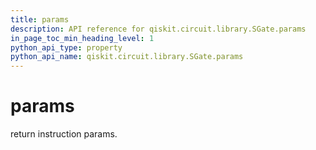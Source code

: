```yaml
---
title: params
description: API reference for qiskit.circuit.library.SGate.params
in_page_toc_min_heading_level: 1
python_api_type: property
python_api_name: qiskit.circuit.library.SGate.params
---
```


# params

return instruction params.

